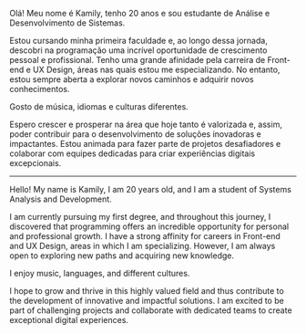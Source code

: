  Olá! Meu nome é Kamily, tenho 20 anos e sou estudante de Análise e Desenvolvimento de Sistemas.

  Estou cursando minha primeira faculdade e, ao longo dessa jornada, descobri na programação uma incrível oportunidade de crescimento pessoal e profissional. 
  Tenho uma grande afinidade pela carreira de Front-end e UX Design, áreas nas quais estou me especializando. No entanto, estou sempre aberta a explorar novos caminhos e adquirir novos conhecimentos.

  Gosto de música, idiomas e culturas diferentes.

  Espero crescer e prosperar na área que hoje tanto é valorizada e, assim, poder contribuir para o desenvolvimento de soluções inovadoras e impactantes.
  Estou animada para fazer parte de projetos desafiadores e colaborar com equipes dedicadas para criar experiências digitais excepcionais.
___

  Hello! My name is Kamily, I am 20 years old, and I am a student of Systems Analysis and Development.

  I am currently pursuing my first degree, and throughout this journey, I discovered that programming offers an incredible opportunity for personal and professional growth.
  I have a strong affinity for careers in Front-end and UX Design, areas in which I am specializing. However, I am always open to exploring new paths and acquiring new knowledge.

  I enjoy music, languages, and different cultures.

  I hope to grow and thrive in this highly valued field and thus contribute to the development of innovative and impactful solutions. I am excited to be part of challenging projects and collaborate with dedicated teams to create exceptional digital experiences.


<!---
Kamilyszg/Kamilyszg is a ✨ special ✨ repository because its `README.md` (this file) appears on your GitHub profile.
You can click the Preview link to take a look at your changes.
--->
